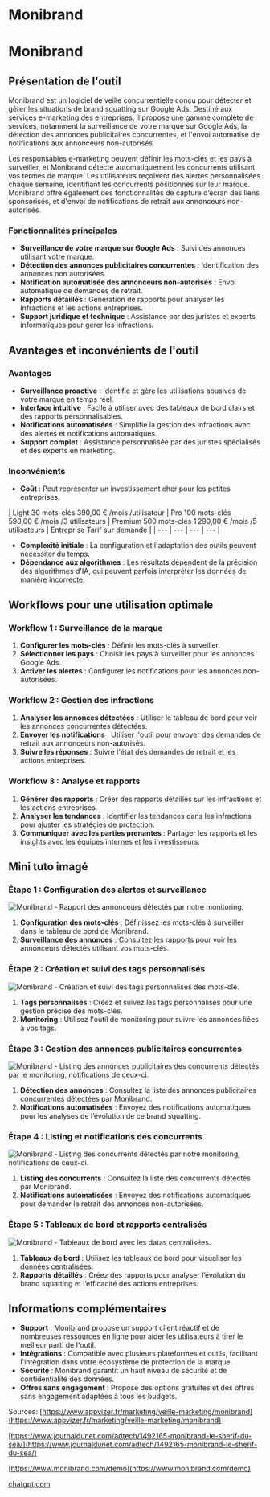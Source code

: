 # Monibrand

# Monibrand

## Présentation de l'outil

Monibrand est un logiciel de veille concurrentielle conçu pour détecter et gérer les situations de brand squatting sur Google Ads. Destiné aux services e-marketing des entreprises, il propose une gamme complète de services, notamment la surveillance de votre marque sur Google Ads, la détection des annonces publicitaires concurrentes, et l'envoi automatisé de notifications aux annonceurs non-autorisés.

Les responsables e-marketing peuvent définir les mots-clés et les pays à surveiller, et Monibrand détecte automatiquement les concurrents utilisant vos termes de marque. Les utilisateurs reçoivent des alertes personnalisées chaque semaine, identifiant les concurrents positionnés sur leur marque. Monibrand offre également des fonctionnalités de capture d’écran des liens sponsorisés, et d'envoi de notifications de retrait aux annonceurs non-autorisés.

### Fonctionnalités principales

- **Surveillance de votre marque sur Google Ads** : Suivi des annonces utilisant votre marque.
- **Détection des annonces publicitaires concurrentes** : Identification des annonces non autorisées.
- **Notification automatisée des annonceurs non-autorisés** : Envoi automatique de demandes de retrait.
- **Rapports détaillés** : Génération de rapports pour analyser les infractions et les actions entreprises.
- **Support juridique et technique** : Assistance par des juristes et experts informatiques pour gérer les infractions.

## Avantages et inconvénients de l'outil

### Avantages

- **Surveillance proactive** : Identifie et gère les utilisations abusives de votre marque en temps réel.
- **Interface intuitive** : Facile à utiliser avec des tableaux de bord clairs et des rapports personnalisables.
- **Notifications automatisées** : Simplifie la gestion des infractions avec des alertes et notifications automatiques.
- **Support complet** : Assistance personnalisée par des juristes spécialisés et des experts en marketing.

### Inconvénients

- **Coût** : Peut représenter un investissement cher pour les petites entreprises.

| Light 30 mots-clés
390,00 €
/mois /utilisateur | Pro 100 mots-clés
590,00 €
/mois /3 utilisateurs | Premium 500 mots-clés
1 290,00 €
/mois /5 utilisateurs | Entreprise
Tarif
sur demande |
| --- | --- | --- | --- |
- **Complexité initiale** : La configuration et l'adaptation des outils peuvent nécessiter du temps.
- **Dépendance aux algorithmes** : Les résultats dépendent de la précision des algorithmes d'IA, qui peuvent parfois interpréter les données de manière incorrecte.

## Workflows pour une utilisation optimale

### Workflow 1 : Surveillance de la marque

1. **Configurer les mots-clés** : Définir les mots-clés à surveiller.
2. **Sélectionner les pays** : Choisir les pays à surveiller pour les annonces Google Ads.
3. **Activer les alertes** : Configurer les notifications pour les annonces non-autorisées.

### Workflow 2 : Gestion des infractions

1. **Analyser les annonces détectées** : Utiliser le tableau de bord pour voir les annonces concurrentes détectées.
2. **Envoyer les notifications** : Utiliser l'outil pour envoyer des demandes de retrait aux annonceurs non-autorisés.
3. **Suivre les réponses** : Suivre l'état des demandes de retrait et les actions entreprises.

### Workflow 3 : Analyse et rapports

1. **Générer des rapports** : Créer des rapports détaillés sur les infractions et les actions entreprises.
2. **Analyser les tendances** : Identifier les tendances dans les infractions pour ajuster les stratégies de protection.
3. **Communiquer avec les parties prenantes** : Partager les rapports et les insights avec les équipes internes et les investisseurs.

## Mini tuto imagé

### Étape 1 : Configuration des alertes et surveillance

![Monibrand - Rapport des annonceurs détectés par notre monitoring.](./images/monibrand1.png)

1. **Configuration des mots-clés** : Définissez les mots-clés à surveiller dans le tableau de bord de Monibrand.
2. **Surveillance des annonces** : Consultez les rapports pour voir les annonceurs détectés utilisant vos mots-clés.

### Étape 2 : Création et suivi des tags personnalisés

![Monibrand - Création et suivi des tags personnalisés des mots-clé.](./images/monibrand2.png)

1. **Tags personnalisés** : Créez et suivez les tags personnalisés pour une gestion précise des mots-clés.
2. **Monitoring** : Utilisez l'outil de monitoring pour suivre les annonces liées à vos tags.

### Étape 3 : Gestion des annonces publicitaires concurrentes

![Monibrand - Listing des annonces publicitaires des concurrents détectés par le monitoring, notifications de ceux-ci.](./images/monibrand3.png)

1. **Détection des annonces** : Consultez la liste des annonces publicitaires concurrentes détectées par Monibrand.
2. **Notifications automatisées** : Envoyez des notifications automatiques pour les analyses de l’évolution de ce brand squatting.

### Étape 4 : Listing et notifications des concurrents

![Monibrand - Listing des concurrents détectés par notre monitoring, notifications de ceux-ci.](./images/monibrand4.png)

1. **Listing des concurrents** : Consultez la liste des concurrents détectés par Monibrand.
2. **Notifications automatisées** : Envoyez des notifications automatiques pour demander le retrait des annonces non-autorisées.

### Étape 5 : Tableaux de bord et rapports centralisés

![Monibrand - Tableaux de bord avec les datas centralisées.](./images/monibrand5.png)

1. **Tableaux de bord** : Utilisez les tableaux de bord pour visualiser les données centralisées.
2. **Rapports détaillés** : Créez des rapports pour analyser l’évolution du brand squatting et l’efficacité des actions entreprises.

## Informations complémentaires

- **Support** : Monibrand propose un support client réactif et de nombreuses ressources en ligne pour aider les utilisateurs à tirer le meilleur parti de l'outil.
- **Intégrations** : Compatible avec plusieurs plateformes et outils, facilitant l'intégration dans votre écosystème de protection de la marque.
- **Sécurité** : Monibrand garantit un haut niveau de sécurité et de confidentialité des données.
- **Offres sans engagement** : Propose des options gratuites et des offres sans engagement adaptées à tous les budgets.

Sources:
[https://www.appvizer.fr/marketing/veille-marketing/monibrand](https://www.appvizer.fr/marketing/veille-marketing/monibrand)

[https://www.journaldunet.com/adtech/1492165-monibrand-le-sherif-du-sea/](https://www.journaldunet.com/adtech/1492165-monibrand-le-sherif-du-sea/)

[https://www.monibrand.com/demo](https://www.monibrand.com/demo)

[chatgpt.com](https://chatgpt.com/)